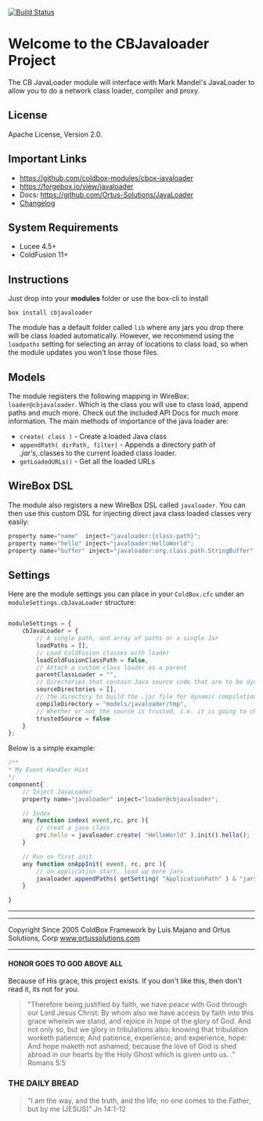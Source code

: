 [![Build Status](https://travis-ci.org/coldbox-modules/cbox-javaloader.svg?branch=development)](https://travis-ci.org/coldbox-modules/cbox-javaloader)

# Welcome to the CBJavaloader Project

The CB JavaLoader module will interface with Mark Mandel's JavaLoader to allow you to do a network class loader, compiler and proxy.  

## License

Apache License, Version 2.0.

## Important Links

- https://github.com/coldbox-modules/cbox-javaloader
- https://forgebox.io/view/javaloader
- Docs: https://github.com/Ortus-Solutions/JavaLoader
- [Changelog](changelog.md)

## System Requirements

- Lucee 4.5+
- ColdFusion 11+

## Instructions

Just drop into your **modules** folder or use the box-cli to install

`box install cbjavaloader`

The module has a default folder called `lib` where any jars you drop there will be class loaded automatically.  However, we recommend using the `loadpaths` setting for selecting an array of locations to class load, so when the module updates you won't lose those files.

## Models
The module registers the following mapping in WireBox: `loader@cbjavaloader`. Which is the class you will use to class load, append paths and much more.  Check out the included API Docs for much more information.  The main methods of importance of the java loader are:

* `create( class )` - Create a loaded Java class
* `appendPath( dirPath, filter)` - Appends a directory path of *.jar's,*.classes to the current loaded class loader.
* `getLoadedURLs()` - Get all the loaded URLs

## WireBox DSL
The module also registers a new WireBox DSL called `javaloader`.  You can then use this custom DSL for injecting direct java class loaded classes very easily:

```js
property name="name"  inject="javaloader:{class-path}";
property name="hello" inject="javaloader:HelloWorld";
property name="buffer" inject="javaloader:org.class.path.StringBuffer";
```

## Settings

Here are the module settings you can place in your `ColdBox.cfc` under an `moduleSettings.cbJavaLoader` structure:

```js

moduleSettings = {
	cbJavaLoader = {
		// A single path, and array of paths or a single Jar
		loadPaths = [],
		// Load ColdFusion classes with loader
		loadColdFusionClassPath = false,
		// Attach a custom class loader as a parent
		parentClassLoader = "",
		// Directories that contain Java source code that are to be dynamically compiled
		sourceDirectories = [],
		// the directory to build the .jar file for dynamic compilation in, defaults to ./tmp
		compileDirectory = "models/javaloader/tmp",
		// Whether or not the source is trusted, i.e. it is going to change? Defaults to false, so changes will be recompiled and loaded
		trustedSource = false
	}
};

```

Below is a simple example:

```js
/**
* My Event Handler Hint
*/
component{
	// Inject JavaLoader
	property name="javaloader" inject="loader@cbjavaloader";

	// Index
	any function index( event,rc, prc ){
		// creat a java class
		prc.hello = javaloader.create( "HelloWorld" ).init().hello();
	}

	// Run on first init
	any function onAppInit( event, rc, prc ){
		// on application start, load up more jars
		javaloader.appendPaths( getSetting( "ApplicationPath" ) & "jars" );
	}

}
```

---

********************************************************************************
Copyright Since 2005 ColdBox Framework by Luis Majano and Ortus Solutions, Corp
www.ortussolutions.com
********************************************************************************

#### HONOR GOES TO GOD ABOVE ALL
Because of His grace, this project exists. If you don't like this, then don't read it, its not for you.

>"Therefore being justified by faith, we have peace with God through our Lord Jesus Christ:
By whom also we have access by faith into this grace wherein we stand, and rejoice in hope of the glory of God.
And not only so, but we glory in tribulations also: knowing that tribulation worketh patience;
And patience, experience; and experience, hope:
And hope maketh not ashamed; because the love of God is shed abroad in our hearts by the 
Holy Ghost which is given unto us. ." Romans 5:5

### THE DAILY BREAD
 > "I am the way, and the truth, and the life; no one comes to the Father, but by me (JESUS)" Jn 14:1-12